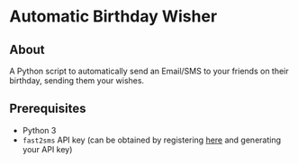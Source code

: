 # Automatic Birthday Wisher

## About

A Python script to automatically send an Email/SMS to your friends on their birthday, sending them your wishes.

## Prerequisites

- Python 3
- `fast2sms` API key (can be obtained by registering [here](https://www.fast2sms.com) and generating your API key)
